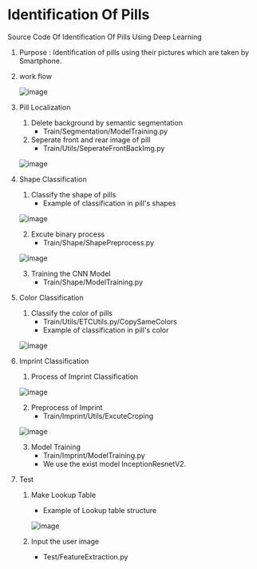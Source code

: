 # Identification Of Pills
Source Code Of Identification Of Pills Using Deep Learning 

1. Purpose : Identification of pills using their pictures which are taken by Smartphone.

2. work flow

   ![image](https://user-images.githubusercontent.com/45959329/85300412-7b730c00-b4e1-11ea-93d1-157d8c103d72.png)

3. Pill Localization
   1) Delete background by semantic segmentation
      - Train/Segmentation/ModelTraining.py
   2) Seperate front and rear image of pill
      - Train/Utils/SeperateFrontBackImg.py
      
   ![image](https://user-images.githubusercontent.com/45959329/85349182-be140300-b538-11ea-90ab-bc1d8ff6c8b1.png)

4. Shape Classification
   1) Classify the shape of pills
      - Example of classification in pill's shapes
      
   ![image](https://user-images.githubusercontent.com/45959329/85349950-c40ae380-b53a-11ea-9ff3-05ff026c6618.png)
   
   2) Excute binary process
      - Train/Shape/ShapePreprocess.py
      
   ![image](https://user-images.githubusercontent.com/45959329/85349937-bce3d580-b53a-11ea-9784-be5173f7f002.png)
   
   3) Training the CNN Model
      - Train/Shape/ModelTraining.py
      
5. Color Classification
   1) Classify the color of pills
      - Train/Utils/ETCUtils.py/CopySameColors
      - Example of classification in pill's color
      
   ![image](https://user-images.githubusercontent.com/45959329/85350335-dafe0580-b53b-11ea-9c74-c0f185287f4c.png)
   
6. Imprint Classification
   1) Process of Imprint Classification
   
   ![image](https://user-images.githubusercontent.com/45959329/85351723-5e6d2600-b53f-11ea-8f67-96287e79e772.png)
   
   2) Preprocess of Imprint
      - Train/Imprint/Utils/ExcuteCroping
   
   ![image](https://user-images.githubusercontent.com/45959329/85351034-b014b100-b53d-11ea-9f46-97110c07ff88.png)
   
   3) Model Training
      - Train/Imprint/ModelTraining.py 
      - We use the exist model InceptionResnetV2.

7. Test
   1) Make Lookup Table
      - Example of Lookup table structure
      
      ![image](https://user-images.githubusercontent.com/45959329/85364493-3345ff00-b55e-11ea-80ea-04a256dd6c4a.png)
      
   2) Input the user image
      - Test/FeatureExtraction.py
